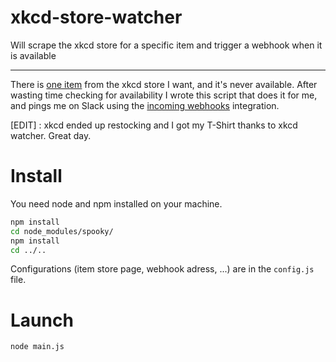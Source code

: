 # xkcd-store-watcher
Will scrape the xkcd store for a specific item and trigger a webhook when it is available

----------------

There is [one item](https://store.xkcd.com/products/self-reference) from the xkcd store I want, and it's never available.
After wasting time checking for availability I wrote this script that does it for me, and pings me on Slack using the 
[incoming webhooks](https://slack.com/apps/A0F7XDUAZ-incoming-webhooks) integration.

[EDIT] : xkcd ended up restocking and I got my T-Shirt thanks to xkcd watcher. Great day.

# Install

You need node and npm installed on your machine.

```bash
npm install
cd node_modules/spooky/
npm install
cd ../..
```

Configurations (item store page, webhook adress, ...) are in the `config.js` file.

# Launch

```bash
node main.js
```
